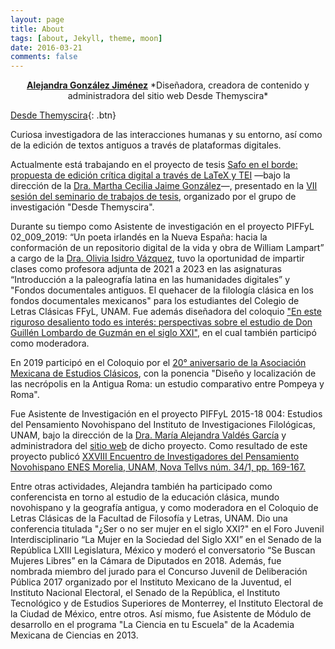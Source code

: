 ```yaml
---
layout: page
title: About
tags: [about, Jekyll, theme, moon]
date: 2016-03-21
comments: false
---
```

    
<center><a href="https://twitter.com/heliconide"><b>Alejandra González Jiménez</b></a> *Diseñadora, creadora de contenido y administradora del sitio web Desde Themyscira*  </center>

[Desde Themyscira](https://desdethemysciraffyl.mx/){: .btn}



Curiosa investigadora de las interacciones humanas y su entorno, así como de la edición de textos antiguos a través de plataformas digitales.

Actualmente está trabajando en el proyecto de tesis [Safo en el borde: propuesta de edición crítica digital a través de LaTeX y TEI](https://www.youtube.com/watch?v=lCR7VZ4bPRI&t=1485s) —bajo la dirección de la [Dra. Martha Cecilia Jaime González](https://desdethemysciraffyl.mx/bio_cecilia)—, presentado en la [VII sesión del seminario de trabajos de tesis](https://www.facebook.com/watch/live/?ref=watch_permalink&v=2006099333072135), organizado por el grupo de investigación "Desde Themyscira". 

Durante su tiempo como Asistente de investigación en el proyecto PIFFyL 02_009_2019: “Un poeta irlandés en la Nueva España: hacia la conformación de un repositorio digital de la vida y obra de William Lampart” a cargo de la [Dra. Olivia Isidro Vázquez](https://desdethemysciraffyl.mx/bio_olivia), tuvo la oportunidad de impartir clases como profesora adjunta de 2021 a 2023 en las asignaturas “Introducción a la paleografía latina en las humanidades digitales” y "Fondos documentales antiguos. El quehacer de la filología clásica en los fondos documentales mexicanos" para los estudiantes del Colegio de Letras Clásicas FFyL, UNAM. Fue además diseñadora del coloquio ["En este riguroso desaliento todo es interés: perspectivas sobre el estudio de Don Guillén Lombardo de Guzmán en el siglo XXI"](https://www.facebook.com/facultaddefilosofiayletras/posts/pfbid02zFf7KjBoQudBv6SN8rpJtgzGLxkiTbYvDLK7bxfQWJkrVDUWypEexK3qgZKcq6UUl), en el cual también participó como moderadora. 

En 2019 participó en el Coloquio por el [20° aniversario de la Asociación Mexicana de Estudios Clásicos](https://asociamec.mx/), con la ponencia "Diseño y localización de las necrópolis en la Antigua Roma: un estudio comparativo entre Pompeya y Roma". 

Fue Asistente de Investigación en el proyecto PIFFyL 2015-18 004: Estudios del Pensamiento Novohispano del Instituto de Investigaciones Filológicas, UNAM, bajo la dirección de la [Dra. María Alejandra Valdés García](http://www.paginaspersonales.unam.mx/app/webroot/index.php/academicos/datosContacto/alias:mariaalejandravaldes) y administradora del [sitio web](https://www.iifilologicas.unam.mx/pnovohispano/) de dicho proyecto. Como resultado de este proyecto publicó [XXVIII Encuentro de Investigadores del Pensamiento Novohispano ENES Morelia, UNAM, Nova Tellvs núm. 34/1, pp. 169-167.](https://revistas-filologicas.unam.mx/nouatellus/index.php/nt/article/view/715) 

Entre otras actividades, Alejandra también ha participado como conferencista en torno al estudio de la educación clásica, mundo novohispano y la geografía antigua, y como moderadora en el Coloquio de Letras Clásicas de la Facultad de Filosofía y Letras, UNAM. Dio una conferencia titulada "¿Ser o no ser mujer en el siglo XXI?" en el Foro Juvenil Interdisciplinario “La Mujer en la Sociedad del Siglo XXI” en el Senado de la República LXIII Legislatura, México y moderó el conversatorio “Se Buscan Mujeres Libres” en la Cámara de Diputados en 2018. Además, fue nombrada miembro del jurado para el Concurso Juvenil de Deliberación Pública 2017 organizado por el Instituto Mexicano de la Juventud, el Instituto Nacional Electoral, el Senado de la República, el Instituto Tecnológico y de Estudios Superiores de Monterrey, el Instituto Electoral de la Ciudad de México, entre otros. Así mismo, fue Asistente de Módulo de desarrollo en el programa "La Ciencia en tu Escuela" de la Academia Mexicana de Ciencias en 2013.